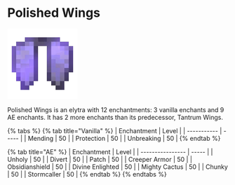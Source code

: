 # Polished Wings

![](<../../.gitbook/assets/Polished Wings (1).gif>)

Polished Wings is an elytra with 12 enchantments: 3 vanilla enchants and 9 AE enchants. It has 2 more enchants than its predecessor, Tantrum Wings.

{% tabs %}
{% tab title="Vanilla" %}
| Enchantment | Level |
| ----------- | ----- |
| Mending     | 50    |
| Protection  | 50    |
| Unbreaking  | 50    |
{% endtab %}

{% tab title="AE" %}
| Enchantment      | Level |
| ---------------- | ----- |
| Unholy           | 50    |
| Divert           | 50    |
| Patch            | 50    |
| Creeper Armor    | 50    |
| Obsidianshield   | 50    |
| Divine Enlighted | 50    |
| Mighty Cactus    | 50    |
| Chunky           | 50    |
| Stormcaller      | 50    |
{% endtab %}
{% endtabs %}
